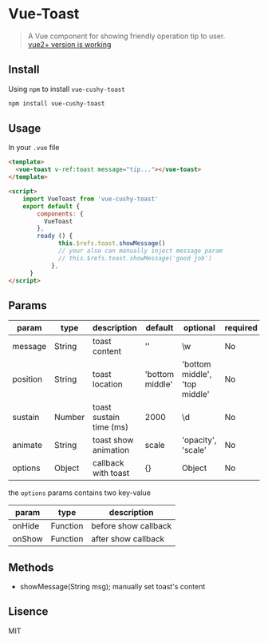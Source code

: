 # Vue-Toast

> A Vue component for showing friendly operation tip to user.  
[vue2+ version is working](https://github.com/frehaiku/vue-toast/tree/vue2)

## Install

Using `npm` to install `vue-cushy-toast`

```bash
npm install vue-cushy-toast
```

## Usage

In your `.vue` file

```html
<template>
  <vue-toast v-ref:toast message="tip..."></vue-toast>
</template>

<script>
    import VueToast from 'vue-cushy-toast'
    export default {
        components: {
          VueToast
        },
        ready () {
              this.$refs.toast.showMessage()
              // your also can manually inject message param
              // this.$refs.toast.showMessage('good job')
            },
      }
</script>
```

## Params

| param | type | description | default | optional | required
| --- | --- | --- | --- | --- | ---
| message | String | toast content | '' | \w | No
| position | String | toast location | 'bottom middle' | 'bottom middle', 'top middle' | No
| sustain | Number | toast sustain time (ms) | 2000 | \d | No
| animate | String | toast show animation | scale | 'opacity', 'scale' | No
| options | Object | callback with toast | {} | Object | No

the `options` params contains two key-value

| param | type | description
| --- | --- | ---
| onHide | Function | before show callback
| onShow | Function | after show callback

## Methods

- showMessage(String msg); manually set toast's content

## Lisence

MIT
